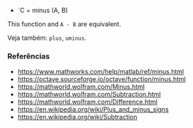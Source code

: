 * `C = minus (A, B)

This function and `A - B` are equivalent.

Veja também: `plus`, `uminus`.

### Referências

* https://www.mathworks.com/help/matlab/ref/minus.html
* https://octave.sourceforge.io/octave/function/minus.html
* https://mathworld.wolfram.com/Minus.html
* https://mathworld.wolfram.com/Subtraction.html
* https://mathworld.wolfram.com/Difference.html
* https://en.wikipedia.org/wiki/Plus_and_minus_signs
* https://en.wikipedia.org/wiki/Subtraction

